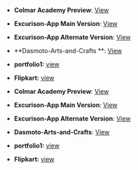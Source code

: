 - **Colmar Academy Preview**: [View](https://theh1t3sh.github.io/vinsys-codecademy-projects/Web-Missions/colmar-academy/index.html)
- **Excurison-App Main Version**: [View](https://theh1t3sh.github.io/vinsys-codecademy-projects/Web-Missions/Excurison-App/index.html)
- **Excurison-App Alternate Version**: [View](https://theh1t3sh.github.io/vinsys-codecademy-projects/Web-Missions/Excurison-App/index-v2.html)
- **Dasmoto-Arts-and-Crafts **: [View](https://theh1t3sh.github.io/vinsys-codecademy-projects/Web-Missions/Dasmoto-Arts-and-Crafts/index.html)
- **portfolio1:** [view](https://theh1t3sh.github.io/vinsys-codecademy-missions/Web-projects/portfolio-responsive/)
- **Flipkart:** [view](https://theh1t3sh.github.io/vinsys-codecademy-projects/Web-Missions/flipkart/)




- <strong>Colmar Academy Preview</strong>: <a href="https://theh1t3sh.github.io/vinsys-codecademy-projects/Web-Missions/colmar-academy/index.html" target="_blank">View</a>
- <strong>Excurison-App Main Version</strong>: <a href="https://theh1t3sh.github.io/vinsys-codecademy-projects/Web-Missions/Excurison-App/index.html" target="_blank">View</a>
- <strong>Excurison-App Alternate Version</strong>: <a href="https://theh1t3sh.github.io/vinsys-codecademy-projects/Web-Missions/Excurison-App/index-v2.html" target="_blank">View</a>
- <strong>Dasmoto-Arts-and-Crafts</strong>: <a href="https://theh1t3sh.github.io/vinsys-codecademy-projects/Web-Missions/Dasmoto-Arts-and-Crafts/index.html" target="_blank">View</a>
- <strong>portfolio1:</strong> <a href="https://theh1t3sh.github.io/vinsys-codecademy-missions/Web-projects/portfolio-responsive/" target="_blank">view</a>
- <strong>Flipkart:</strong> <a href="https://theh1t3sh.github.io/vinsys-codecademy-projects/Web-Missions/flipkart/" target="_blank">view</a>
